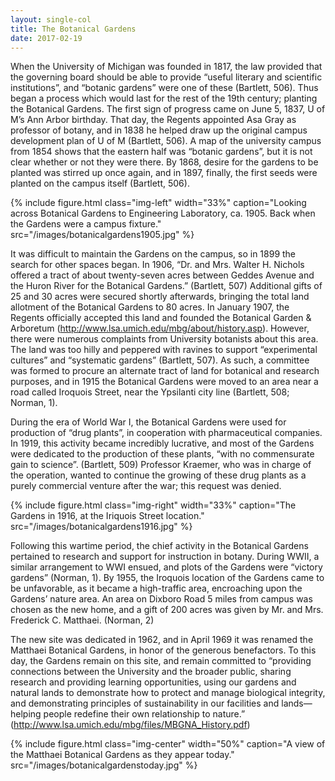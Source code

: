 ```yaml
---
layout: single-col
title: The Botanical Gardens
date: 2017-02-19
---
```


When the University of Michigan was founded in 1817, the law provided that the governing board should be able to provide “useful literary and scientific institutions”, and “botanic gardens” were one of these (Bartlett, 506). Thus began a process which would last for the rest of the 19th century; planting the Botanical Gardens. The first sign of progress came on June 5, 1837, U of M’s Ann Arbor birthday. That day, the Regents appointed Asa Gray as professor of botany, and in 1838 he helped draw up the original campus development plan of U of M (Bartlett, 506). A map of the university campus from 1854 shows that the eastern half was “botanic gardens”, but it is not clear whether or not they were there. By 1868, desire for the gardens to be planted was stirred up once again, and in 1897, finally, the first seeds were planted on the campus itself (Bartlett, 506).

{% include figure.html class="img-left" width="33%" caption="Looking across Botanical Gardens to Engineering Laboratory, ca. 1905. Back when the Gardens were a campus fixture." src="/images/botanicalgardens1905.jpg" %}

It was difficult to maintain the Gardens on the campus, so in 1899 the search for other spaces began. In 1906, “Dr. and Mrs. Walter H. Nichols offered a tract of about twenty-seven acres between Geddes Avenue and the Huron River for the Botanical Gardens.” (Bartlett, 507) Additional gifts of 25 and 30 acres were secured shortly afterwards, bringing the total land allotment of the Botanical Gardens to 80 acres. In January 1907, the Regents officially accepted this land and founded the Botanical Garden & Arboretum (http://www.lsa.umich.edu/mbg/about/history.asp). However, there were numerous complaints from University botanists about this area. The land was too hilly and peppered with ravines to support “experimental cultures” and “systematic gardens” (Bartlett, 507). As such, a committee was formed to procure an alternate tract of land for botanical and research purposes, and in 1915 the Botanical Gardens were moved to an area near a road called Iroquois Street, near the Ypsilanti city line (Bartlett, 508; Norman, 1).

During the era of World War I, the Botanical Gardens were used for production of “drug plants”, in cooperation with pharmaceutical companies. In 1919, this activity became incredibly lucrative, and most of the Gardens were dedicated to the production of these plants, “with no commensurate gain to science”. (Bartlett, 509) Professor Kraemer, who was in charge of the operation, wanted to continue the growing of these drug  plants as a purely commercial venture after the war; this request was denied.

{% include figure.html class="img-right" width="33%" caption="The Gardens in 1916, at the Iriquois Street location." src="/images/botanicalgardens1916.jpg" %}

Following this wartime period, the chief activity in the Botanical Gardens pertained to research and support for instruction in botany. During WWII, a similar arrangement to WWI ensued, and plots of the Gardens were “victory gardens” (Norman, 1). By 1955, the Iroquois location of the Gardens came to be unfavorable, as it became a high-traffic area, encroaching upon the Gardens’ nature area. An area on Dixboro Road 5 miles from campus was chosen as the new home, and a gift of 200 acres was given by Mr. and Mrs. Frederick C. Matthaei. (Norman, 2)

The new site was dedicated in 1962, and in April 1969 it was renamed the Matthaei Botanical Gardens, in honor of the generous benefactors. To this day, the Gardens remain on this site, and remain committed to “providing connections between the University and the broader public, sharing research and providing learning opportunities, using our gardens and natural lands to demonstrate how to protect and manage biological integrity, and demonstrating principles of sustainability in our facilities and lands—helping people redefine their own relationship to nature.” (http://www.lsa.umich.edu/mbg/files/MBGNA_History.pdf)

{% include figure.html class="img-center" width="50%" caption="A view of the Matthaei Botanical Gardens as they appear today." src="/images/botanicalgardenstoday.jpg" %}
